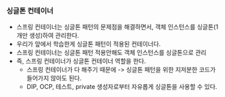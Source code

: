 ### 싱글톤 컨테이너
* 스프링 컨테이너는 싱글톤 패턴의 문제점을 해결하면서, 객체 인스턴스를 싱글톤(1개만 생성)하여 관리한다.
* 우리가 앞에서 학습한게 싱글톤 패턴이 적용된 컨테이너다.
* 스프링 컨테이너는 싱글톤 패턴 적용안해도 객체 인스턴스를 싱글톤으로 관리
* 즉, 스프링 컨테이너가 싱글톤 컨테이너 역할을 한다.
  * 스프링 컨테이너가 다 해주기 때문에 -> 싱글톤 패턴을 위한 지저분한 코드가 들어가지 않아도 된다.  
  * DIP, OCP, 테스트, private 생성자로부터 자유롭게 싱글톤을 사용할 수 있다.
